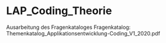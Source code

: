 # LAP_Coding_Theorie
Ausarbeitung des Fragenkataloges
Fragenkatalog: Themenkatalog_Applikationsentwicklung-Coding_V1_2020.pdf
